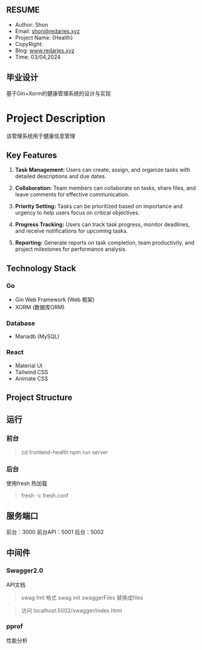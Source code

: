 
## RESUME
- Author: Shon
- Email: shon@redaries.xyz
- Project Name: {Health}
- CopyRight:
- Blog: www.redaries.xyz
- Time: 03/04,2024


## 毕业设计
基于Gin+Xorm的健康管理系统的设计与实现
# Project Description
该管理系统用于健康信息管理

## Key Features

1. **Task Management:** Users can create, assign, and organize tasks with detailed descriptions and due dates.
   
2. **Collaboration:** Team members can collaborate on tasks, share files, and leave comments for effective communication.
   
3. **Priority Setting:** Tasks can be prioritized based on importance and urgency to help users focus on critical objectives.
   
4. **Progress Tracking:** Users can track task progress, monitor deadlines, and receive notifications for upcoming tasks.
   
5. **Reporting:** Generate reports on task completion, team productivity, and project milestones for performance analysis.


## Technology Stack
### Go
- Gin Web Framework (Web 框架)
- XORM (数据库ORM)

### Database
- Mariadb (MySQL)

### React
- Material UI
- Tailwind CSS
- Animate CSS

## Project Structure






## 运行
### 前台
> cd frontend-health
> npm run server
### 后台
使用fresh 热加载
> fresh -c fresh.conf



## 服务端口
前台：3000
前台API：5001
后台：5002

## 中间件
### Swagger2.0
API文档
> swag fmt 格式
> swag init
swaggerFiles 替换成files

> 访问 localhost:5002/swagger/index.html

### pprof
性能分析
